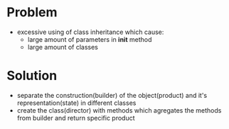 
# Problem

- excessive using of class inheritance which cause:
  - large amount of parameters in __init__ method
  - large amount of classes

# Solution

- separate the construction(builder) of the object(product) and it's representation(state) in different classes
- create the class(director) with methods which agregates the methods from builder and return specific product

